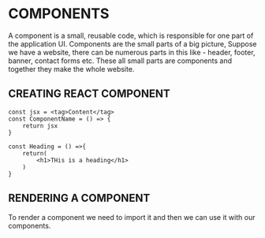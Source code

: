 # COMPONENTS
A component is a small, reusable code, which is responsible for one part of the application UI. Components are the small parts of a big picture, 
Suppose we have a website, there can be numerous parts in this like - header, footer, banner, contact forms etc. These all small parts are components and together they make the whole website. 

## CREATING REACT COMPONENT

```
const jsx = <tag>Content</tag>
const ComponentName = () => {
    return jsx
}
```

```
const Heading = () =>{
    return(
        <h1>THis is a heading</h1>
    )
}
```

## RENDERING A COMPONENT
To render a component we need to import it and then we can use it with our components. 
